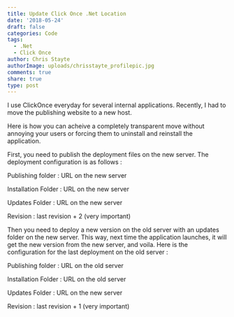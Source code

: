 ```yaml
---
title: Update Click Once .Net Location
date: '2018-05-24'
draft: false
categories: Code
tags:
  - .Net
  - Click Once
author: Chris Stayte
authorImage: uploads/chrisstayte_profilepic.jpg
comments: true
share: true
type: post
---
```

I use ClickOnce everyday for several internal applications. Recently, I had to move the publishing website to a new host.

Here is how you can acheive a completely transparent move without annoying your users or forcing them to uninstall and reinstall the application.



First, you need to publish the deployment files on the new server. The deployment configuration is as follows :

Publishing folder : URL on the new server

Installation Folder : URL on the new server

Updates Folder : URL on the new server

Revision : last revision + 2 (very important)



Then you need to deploy a new version on the old server with an updates folder on the new server. This way, next time the application launches, it will get the new version from the new server, and voila. Here is the configuration for the last deployment on the old server :

Publishing folder : URL on the old server

Installation Folder : URL on the old server

Updates Folder : URL on the new server

Revision : last revision + 1 (very important)
